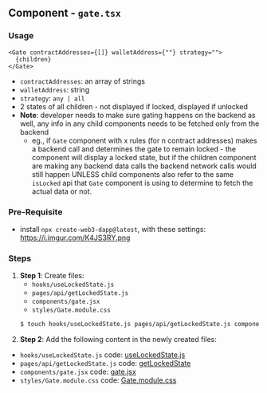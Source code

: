 ## Component - `gate.tsx`
### Usage
```
<Gate contractAddresses={[]} walletAddress={""} strategy="">
  {children}
</Gate>
```
- `contractAddresses`: an array of strings
- `walletAddress`: string
- `strategy`: `any | all`
- 2 states of all children - not displayed if locked, displayed if unlocked
- **Note**: developer needs to make sure gating happens on the backend as well, any info in any child components needs to be fetched only from the backend
    - eg., if `Gate` component with x rules (for n contract addresses) makes a backend call and determines the gate to remain locked - the component will display a locked state, but if the children component are making any backend data calls the backend network calls would still happen UNLESS child components also refer to the same `isLocked` api that `Gate` component is using to determine to fetch the actual data or not.

### Pre-Requisite
- install `npx create-web3-dapp@latest`, with these settings: https://i.imgur.com/K4JS3RY.png

### Steps
1. **Step 1**:  Create files:
    - `hooks/useLockedState.js`
    - `pages/api/getLockedState.js`
    - `components/gate.jsx`
    - `styles/Gate.module.css`
    ```bash
    $ touch hooks/useLockedState.js pages/api/getLockedState.js components/gate.jsx styles/Gate.module.css
    ```
2. **Step 2**: Add the following content in the newly created files:
  - `hooks/useLockedState.js`
code: [useLockedState.js](/hooks/useLockedState.js)
  - `pages/api/getLockedState.js` code: [getLockedState](/pages/api/getLockedState.js)
  - `components/gate.jsx` code: [gate.jsx](/components/gate.jsx)
  - `styles/Gate.module.css` code: [Gate.module.css](/styles/Gate.module.css)
